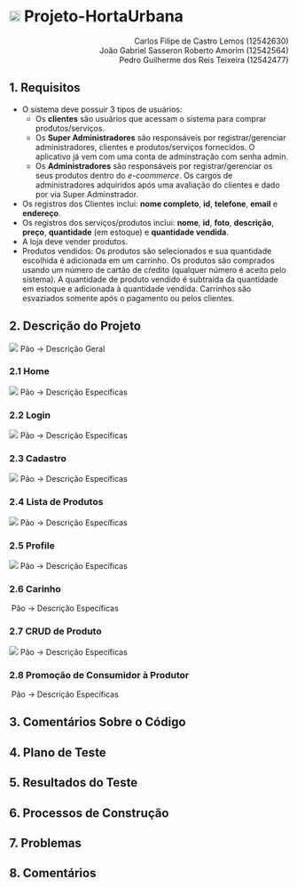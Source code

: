 
# <img src="img/fotor_2023-4-20_19_44_4.png" style="width: 20px;"> **Projeto-HortaUrbana**

<div align="right">
Carlos Filipe de Castro Lemos (12542630) <br>
João Gabriel Sasseron Roberto Amorim (12542564) <br>
Pedro Guilherme dos Reis Teixeira (12542477)
</div>

## 1. **Requisitos**

* O sistema deve possuir 3 tipos de usuários:
    * Os **clientes** são usuários que acessam o sistema para comprar produtos/serviços. 
    * Os **Super Administradores** são responsáveis por registrar/gerenciar administradores, clientes e produtos/serviços fornecidos. O aplicativo já vem com uma conta de adminstração com senha admin.
    * Os **Administradores** são responsáveis por registrar/gerenciar os seus produtos dentro do *e-coommerce*. Os cargos de administradores adquiridos após uma avaliação do clientes e dado por via Super Adminstrador.
* Os registros dos Clientes inclui: **nome completo**, **id**, **telefone**, **email** e **endereço**. 
* Os registros dos serviços/produtos inclui: **nome**, **id**, **foto**, **descrição**, **preço**, **quantidade** (em estoque) e **quantidade vendida**.
* A loja deve vender produtos.
* Produtos vendidos: Os produtos são selecionados e sua quantidade escolhida é adicionada em um carrinho. Os produtos são comprados usando um número de cartão de cŕedito (qualquer número é aceito pelo sistema). A quantidade de produto vendido é subtraída da quantidade em estoque e adicionada à quantidade vendida. Carrinhos são esvaziados somente  após o pagamento ou pelos clientes.

## 2. **Descrição do Projeto**
<a><img src="img_mk/diagrama.jpeg" s></a>
Pão -> Descrição Geral

### 2.1 **Home**
<a><img src="img_mk/home_pc.png"></a>
Pão -> Descrição Específicas

### 2.2 **Login**
<a><img src="img_mk/login_pc.png"></a>
Pão -> Descrição Específicas

### 2.3 **Cadastro**
<a><img src="img_mk/cadastro_pc.png"></a>
Pão -> Descrição Específicas

### 2.4 **Lista de Produtos**
<a><img src="img_mk/listaprodutos_pc.png"></a>
Pão -> Descrição Específicas

### 2.5 **Profile**
<a><img src="img_mk/profile_pc.png"></a>
Pão -> Descrição Específicas

### 2.6 **Carinho**
<a><img src=""></a>
Pão -> Descrição Específicas

### 2.7 **CRUD de Produto**
<a><img src="img_mk/CRUD_pc.png"></a>
Pão -> Descrição Específicas

### 2.8 **Promoção de Consumidor à Produtor**
<a><img src=""></a>
Pão -> Descrição Específicas


## 3. **Comentários Sobre o Código**

## 4. **Plano de Teste**

## 5. **Resultados do Teste**

## 6. **Processos de Construção**

## 7. **Problemas**

## 8. **Comentários**

